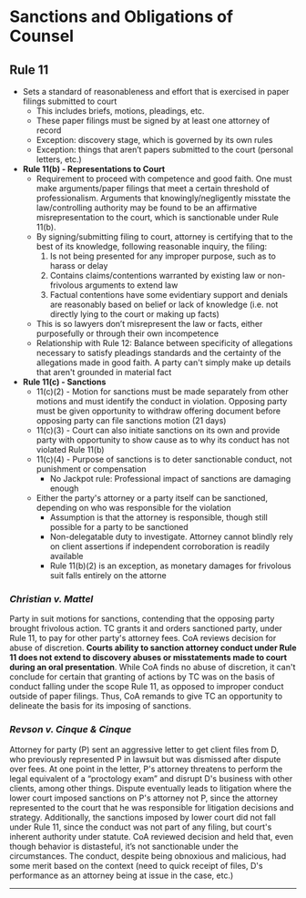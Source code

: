 # Sanctions and Obligations of Counsel

## Rule 11

* Sets a standard of reasonableness and effort that is exercised in paper filings submitted to court
  * This includes briefs, motions, pleadings, etc.
  * These paper filings must be signed by at least one attorney of record
  * Exception: discovery stage, which is governed by its own rules
  * Exception: things that aren’t papers submitted to the court (personal letters, etc.)
* **Rule 11(b) - Representations to Court**
  * Requirement to proceed with competence and good faith. One must make arguments/paper filings that meet a certain threshold of professionalism. Arguments that knowingly/negligently misstate the law/controlling authority may be found to be an affirmative misrepresentation to the court, which is sanctionable under Rule 11(b).
  * By signing/submitting filing to court, attorney is certifying that to the best of its knowledge, following reasonable inquiry, the filing:
    1. Is not being presented for any improper purpose, such as to harass or delay
    1. Contains claims/contentions warranted by existing law or non-frivolous arguments to extend law
    1. Factual contentions have some evidentiary support and denials are reasonably based on belief or lack of knowledge (i.e. not directly lying to the court or making up facts)
  * This is so lawyers don’t misrepresent the law or facts, either purposefully or through their own incompetence
  * Relationship with Rule 12: Balance between specificity of allegations necessary to satisfy pleadings standards and the certainty of the allegations made in good faith. A party can't simply make up details that aren't grounded in material fact
* **Rule 11(c) - Sanctions**
  * 11(c)(2) - Motion for sanctions must be made separately from other motions and must identify the conduct in violation. Opposing party must be given opportunity to withdraw offering document before opposing party can file sanctions motion (21 days)
  * 11(c)(3) - Court can also initiate sanctions on its own and provide party with opportunity to show cause as to why its conduct has not violated Rule 11(b)
  * 11(c)(4) - Purpose of sanctions is to deter sanctionable conduct, not punishment or compensation
    * No Jackpot rule: Professional impact of sanctions are damaging enough
  * Either the party's attorney or a party itself can be sanctioned, depending on who was responsible for the violation
    * Assumption is that the attorney is responsible, though still possible for a party to be sanctioned
    * Non-delegatable duty to investigate. Attorney cannot blindly rely on client assertions if independent corroboration is readily available
    * Rule 11(b)(2) is an exception, as monetary damages for frivolous suit falls entirely on the attorne

### *Christian v. Mattel*

Party in suit motions for sanctions, contending that the opposing party brought frivolous action. TC grants it and orders sanctioned party, under Rule 11, to pay for other party's attorney fees. CoA reviews decision for abuse of discretion. **Courts ability to sanction attorney conduct under Rule 11 does not extend to discovery abuses or misstatements made to court during an oral presentation**. While CoA finds no abuse of discretion, it can't conclude for certain that granting of actions by TC was on the basis of conduct falling under the scope Rule 11, as opposed to improper conduct outside of paper filings. Thus, CoA remands to give TC an opportunity to delineate the basis for its imposing of sanctions.

### *Revson v. Cinque & Cinque*

Attorney for party (P) sent an aggressive letter to get client files from D, who previously represented P in lawsuit but was dismissed after dispute over fees. At one point in the letter, P's attorney threatens to perform the legal equivalent of a “proctology exam” and disrupt D's business with other clients, among other things. Dispute eventually leads to litigation where the lower court imposed sanctions on P's attorney not P, since the attorney represented to the court that he was responsible for litigation decisions and strategy. Additionally, the sanctions imposed by lower court did not fall under Rule 11, since the conduct was not part of any filing, but court's inherent authority under statute. CoA reviewed decision and held that, even though behavior is distasteful, it’s not sanctionable under the circumstances. The conduct, despite being obnoxious and malicious, had some merit based on the context (need to quick receipt of files, D's performance as an attorney being at issue in the case, etc.)

---